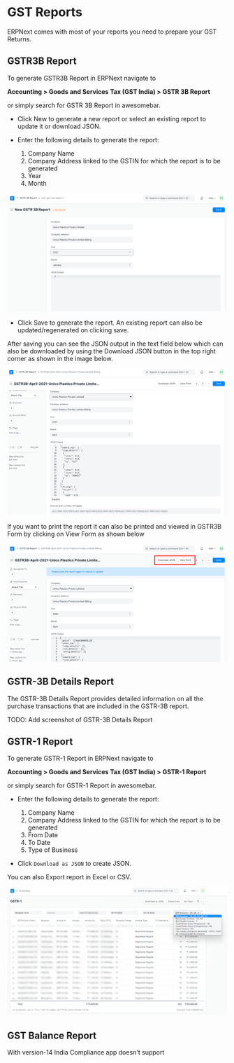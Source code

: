 # GST Reports
ERPNext comes with most of your reports you need to prepare your GST Returns.

## GSTR3B Report

To generate GSTR3B Report in ERPNext navigate to

**Accounting > Goods and Services Tax (GST India) > GSTR 3B Report**

or simply search for GSTR 3B Report in awesomebar.

- Click New to generate a new report or select an existing report to update it or download JSON.

- Enter the following details to generate the report:

    1.  Company Name
    2.  Company Address linked to the GSTIN for which the report is to be generated
    3.  Year
    4.  Month

![GSTR 3B Report](./assets/gstr_3b_input.png)

- Click Save to generate the report. An existing report can also be updated/regenerated on clicking save.

After saving you can see the JSON output in the text field below which can also be downloaded by using the Download JSON button in the top right corner as shown in the image below.

![GSTR 3B With JSON](./assets/gstr_3b_report.png)

If you want to print the report it can also be printed and viewed in GSTR3B Form by clicking on View Form as shown below

![Download Option in GSTR 3B](./assets/gstr_3b_download.png)

## GSTR-3B Details Report

The GSTR-3B Details Report provides detailed information on all the purchase transactions that are included in the GSTR-3B report.

TODO: Add screenshot of GSTR-3B Details Report

## GSTR-1 Report

To generate GSTR-1 Report in ERPNext navigate to

**Accounting > Goods and Services Tax (GST India) > GSTR-1 Report**

or simply search for GSTR-1 Report in awesomebar.

- Enter the following details to generate the report:

    1.  Company Name
    2.  Company Address linked to the GSTIN for which the report is to be generated
    3.  From Date
    4.  To Date
    5.  Type of Business

- Click `Download as JSON` to create JSON.

You can also Export report in Excel or CSV.

![GSTR-1 Report](./assets/gstr1_report.png)

## GST Balance Report

With version-14 India Compliance app doesn't support 